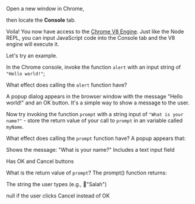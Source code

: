 Open a new window in Chrome,

then locate the **Console** tab.

Voila! You now have access to the [Chrome V8 Engine](https://www.cloudflare.com/en-gb/learning/serverless/glossary/what-is-chrome-v8/).
Just like the Node REPL, you can input JavaScript code into the Console tab and the V8 engine will execute it.

Let's try an example.

In the Chrome console,
invoke the function `alert` with an input string of `"Hello world!"`;

What effect does calling the `alert` function have?

A popup dialog appears in the browser window with the message "Hello world!" and an OK button.
It's a simple way to show a message to the user.

Now try invoking the function `prompt` with a string input of `"What is your name?"` - store the return value of your call to `prompt` in an variable called `myName`.

What effect does calling the `prompt` function have?
A popup appears that:

Shows the message: "What is your name?" Includes a text input field

Has OK and Cancel buttons


What is the return value of `prompt`?
The prompt() function returns:

The string the user types (e.g., "ٍSalah")

null if the user clicks Cancel instead of OK